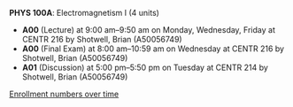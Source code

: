 **PHYS 100A**: Electromagnetism I (4 units)

- **A00** (Lecture) at 9:00 am–9:50 am on Monday, Wednesday, Friday at CENTR 216 by Shotwell, Brian (A50056749)
- **A00** (Final Exam) at 8:00 am–10:59 am on Wednesday at CENTR 216 by Shotwell, Brian (A50056749)
- **A01** (Discussion) at 5:00 pm–5:50 pm on Tuesday at CENTR 214 by Shotwell, Brian (A50056749)

[Enrollment numbers over time](./PHYS100A.tsv)
